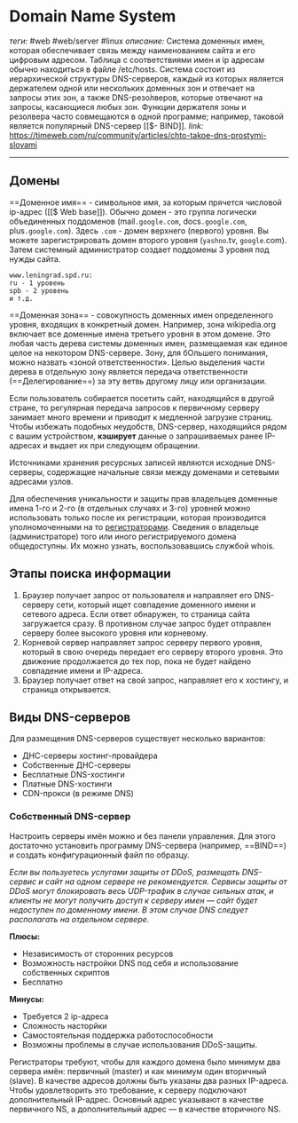 # Domain Name System
*теги:* #web #web/server #linux
*описание:* Система доменных имен, которая обеспечивает связь между наименованием сайта и его цифровым адресом. Таблица с соответствиями имен и ip адресам обычно находиться в файле /etc/hosts. Система состоит из иерархической структуры DNS-серверов, каждый из которых является держателем одной или нескольких доменных зон и отвечает на запросы этих зон, а также DNS-резо́лверов, которые отвечают на запросы, касающиеся любых зон. Функции держателя зоны и резолвера часто совмещаются в одной программе; например, таковой является популярный DNS-сервер [[$- BIND]].
*link:* https://timeweb.com/ru/community/articles/chto-takoe-dns-prostymi-slovami

---

## Домены

==Доменное имя== - символьное имя, за которым прячется числовой ip-адрес ([[$ Web base]]). Обычно домен - это группа логически объединенных поддоменов (mail`.google.com`, docs`.google.com`, plus`.google.com`). Здесь `.com` - домен верхнего (первого) уровня. Вы можете зарегистрировать домен второго уровня (`yashno`.tv, `google`.com). Затем системный администратор создает поддомены 3 уровня под нужды сайта.
```
www.leningrad.spd.ru:
ru - 1 уровень
spb - 2 уровень
и т.д.
```

==Доменная зона== - совокупность доменных имен определенного уровня, входящих в конкретный домен. Например, зона wikipedia.org включает все доменные имена третьего уровня в этом домене. Это любая часть дерева системы доменных имен, размещаемая как единое целое на некотором DNS-сервере. Зону, для бОльшего понимания, можно назвать «зоной ответственности». Целью выделения части дерева в отдельную зону является передача ответственности (==Делегирование==) за эту ветвь другому лицу или организации. 

Если пользователь собирается посетить сайт, находящийся в другой стране, то регулярная передача запросов к первичному серверу занимает много времени и приводит к медленной загрузке страниц. Чтобы избежать подобных неудобств, DNS-сервер, находящийся рядом с вашим устройством, **кэширует** данные о запрашиваемых ранее IP-адресах и выдает их при следующем обращении.

Источниками хранения ресурсных записей являются исходные DNS-серверы, содержащие начальные связи между доменами и сетевыми адресами узлов.

Для обеспечения уникальности и защиты прав владельцев доменные имена 1-го и 2-го (в отдельных случаях и 3-го) уровней можно использовать только после их регистрации, которая производится уполномоченными на то [регистраторами](https://ru.wikipedia.org/wiki/Регистратор_доменных_имён). Сведения о владельце (администраторе) того или иного регистрируемого домена общедоступны. Их можно узнать, воспользовавшись службой whois. 

## Этапы поиска информации
1. Браузер получает запрос от пользователя и направляет его DNS-серверу сети, который ищет совпадение доменного имени и сетевого адреса. Если ответ обнаружен, то страница сайта загружается сразу. В противном случае запрос будет отправлен серверу более высокого уровня или корневому.
2. Корневой сервер направляет запрос серверу первого уровня, который в свою очередь передает его серверу второго уровня. Это движение продолжается до тех пор, пока не будет найдено совпадение имени и IP-адреса.
3. Браузер получает ответ на свой запрос, направляет его к хостингу, и страница открывается.

## Виды DNS-серверов
Для размещения DNS-серверов существует несколько вариантов:

- ДНС-серверы хостинг-провайдера
- Собственные ДНС-серверы
- Бесплатные DNS-хостинги
- Платные DNS-хостинги
- CDN-прокси (в режиме DNS)

### Собственный DNS-сервер
Настроить серверы имён можно и без панели управления. Для этого достаточно установить программу DNS-сервера (например, ==BIND==) и создать конфигурационный файл по образцу.

*Если вы пользуетесь услугами защиты от DDoS, размещать DNS-сервис и сайт на одном сервере не рекомендуется. Cервисы защиты от DDoS могут блокировать весь UDP-трафик в случае сильных атак, и клиенты не могут получить доступ к серверу имен — сайт будет недоступен по доменному имени. В этом случае DNS следует располагать на отдельном сервере.*

**Плюсы:**
- Независимость от сторонних ресурсов
- Возможность настройки DNS под себя и использование собственных скриптов
- Бесплатно

**Минусы:**
- Требуется 2 ip-адреса
- Сложность насторйки
- Самостоятельная поддержка работоспособности
- Возможны проблемы в случае использования DDoS-защиты.

Регистраторы требуют, чтобы для каждого домена было минимум два сервера имён: первичный (master) и как минимум один вторичный (slave). В качестве адресов должны быть указаны два разных IP-адреса. Чтобы удовлетворить это требование, к серверу подключают дополнительный IP-адрес. Основный адрес указывают в качестве первичного NS, а дополнительный адрес — в качестве вторичного NS.